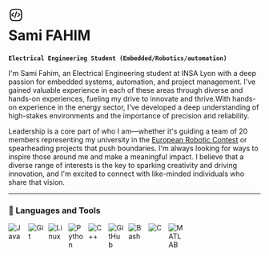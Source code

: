 <img align="left" alt="Coding Icon" width="30px" style="padding-right:10px;" src="https://raw.githubusercontent.com/SamiFAHIM/SamiFAHIM/f5eea121886ae936a976240579105e0b31a129a7/icons/coding-svgrepo-com.svg" />

# Sami FAHIM

**`Electrical Engineering Student (Embedded/Robotics/automation)`**

I'm Sami Fahim, an Electrical Engineering student at INSA Lyon with a deep passion for embedded systems, automation, and project management. I've gained valuable experience in each of these areas through diverse and hands-on experiences, fueling my drive to innovate and thrive.With hands-on experience in the energy sector, I've developed a deep understanding of high-stakes environments and the importance of precision and reliability.

Leadership is a core part of who I am—whether it's guiding a team of 20 members representing my university in the [European Robotic Contest](https://www.eurobot.org/) or spearheading projects that push boundaries. I'm always looking for ways to inspire those around me and make a meaningful impact. I believe that a diverse range of interests is the key to sparking creativity and driving innovation, and I'm excited to connect with like-minded individuals who share that vision.

---

### 🧰 Languages and Tools

<img align="left" alt="Java" width="30px" style="padding-right:10px;" src="https://cdn.jsdelivr.net/gh/devicons/devicon/icons/java/java-original.svg"/>
<img align="left" alt="Git" width="30px" style="padding-right:10px;" src="https://cdn.jsdelivr.net/gh/devicons/devicon/icons/git/git-original.svg" />
<img align="left" alt="Linux" width="30px" style="padding-right:10px;" src="https://cdn.jsdelivr.net/gh/devicons/devicon/icons/linux/linux-original.svg" />
<img align="left" alt="Python" width="30px" style="padding-right:10px;" src="https://cdn.jsdelivr.net/gh/devicons/devicon/icons/python/python-plain.svg" />
<img align="left" alt="C++" width="30px" style="padding-right:10px;" src="https://cdn.jsdelivr.net/gh/devicons/devicon/icons/cplusplus/cplusplus-line.svg" />
<img align="left" alt="GitHub" width="30px" style="padding-right:10px;" src="https://cdn.jsdelivr.net/gh/devicons/devicon/icons/github/github-original.svg" />
<img align="left" alt="Bash" width="30px" style="padding-right:10px;" src="https://cdn.jsdelivr.net/gh/devicons/devicon/icons/bash/bash-original.svg" />
<img align="left" alt="C" width="30px" style="padding-right:10px;" src="https://cdn.jsdelivr.net/gh/devicons/devicon/icons/c/c-original.svg" />
<img align="left" alt="MATLAB" width="30px" style="padding-right:10px;" src="https://cdn.jsdelivr.net/gh/devicons/devicon/icons/matlab/matlab-original.svg" />


<br />

#
